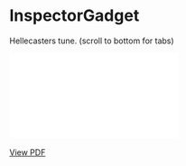 # InspectorGadget

Hellecasters tune. (scroll to bottom for tabs)


![](/Main.pdf)

<p><a href="https://github.com/petefarmer/InspectorGadget/blob/master/Main.pdf">View PDF</a> </p>
